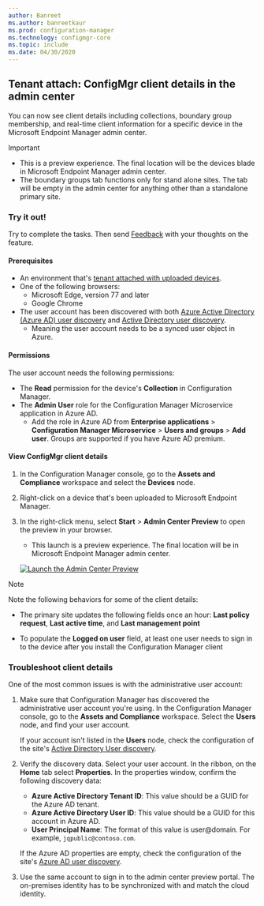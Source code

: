 ```yaml
---
author: Banreet
ms.author: banreetkaur
ms.prod: configuration-manager
ms.technology: configmgr-core
ms.topic: include
ms.date: 04/30/2020
---
```


## <a name="bkmk_mem"></a> Tenant attach: ConfigMgr client details in the admin center
<!--6374854, 6521921-->

You can now see client details including collections, boundary group membership, and real-time client information for a specific device in the Microsoft Endpoint Manager admin center.

> [!Important]
> - This is a preview experience. The final location will be the devices blade in Microsoft Endpoint Manager admin center.
> - The boundary groups tab functions only for stand alone sites. The tab will be empty in the admin center for anything other than a standalone primary site.

### Try it out!

Try to complete the tasks. Then send [Feedback](../../technical-preview-2003.md#bkmk_feedback) with your thoughts on the feature.

#### Prerequisites

- An environment that's [tenant attached with uploaded devices](../../../../../tenant-attach/device-sync-actions.md).
- One of the following browsers:
  - Microsoft Edge, version 77 and later
  - Google Chrome
- The user account has been discovered with both [Azure Active Directory (Azure AD) user discovery](../../../../servers/deploy/configure/about-discovery-methods.md#azureaddisc) and [Active Directory user discovery](../../../../servers/deploy/configure/about-discovery-methods.md#bkmk_aboutUser).
  - Meaning the user account needs to be a synced user object in Azure.

#### Permissions

The user account needs the following permissions:

- The **Read** permission for the device's **Collection** in Configuration Manager.
- The **Admin User** role for the Configuration Manager Microservice application in Azure AD.
  - Add the role in Azure AD from **Enterprise applications** > **Configuration Manager Microservice** > **Users and groups** > **Add user**. Groups are supported if you have Azure AD premium.

#### View ConfigMgr client details

1. In the Configuration Manager console, go to the **Assets and Compliance** workspace and select the **Devices** node.
1. Right-click on a device that's been uploaded to Microsoft Endpoint Manager.
1. In the right-click menu, select **Start** > **Admin Center Preview** to open the preview in your browser.
     - This launch is a preview experience. The final location will be in Microsoft Endpoint Manager admin center.

   [![Launch the Admin Center Preview](../../media/6374854-start-admin-center.png)](../../media/6374854-start-admin-center.png#lightbox)

> [!NOTE]
> Note the following behaviors for some of the client details:
>
> - The primary site updates the following fields once an hour: **Last policy request**, **Last active time**, and **Last management point**
>
> - To populate the **Logged on user** field, at least one user needs to sign in to the device after you install the Configuration Manager client

### Troubleshoot client details

One of the most common issues is with the administrative user account:

1. Make sure that Configuration Manager has discovered the administrative user account you're using. In the Configuration Manager console, go to the **Assets and Compliance** workspace. Select the **Users** node, and find your user account.

    If your account isn't listed in the **Users** node, check the configuration of the site's [Active Directory User discovery](../../../../servers/deploy/configure/about-discovery-methods.md#bkmk_aboutUser).

1. Verify the discovery data. Select your user account. In the ribbon, on the **Home** tab select **Properties**. In the properties window, confirm the following discovery data:

    - **Azure Active Directory Tenant ID**: This value should be a GUID for the Azure AD tenant.
    - **Azure Active Directory User ID**: This value should be a GUID for this account in Azure AD.
    - **User Principal Name**: The format of this value is user@domain. For example, `jqpublic@contoso.com`.

    If the Azure AD properties are empty, check the configuration of the site's [Azure AD user discovery](../../../../servers/deploy/configure/about-discovery-methods.md#azureaddisc).

1. Use the same account to sign in to the admin center preview portal. The on-premises identity has to be synchronized with and match the cloud identity.
